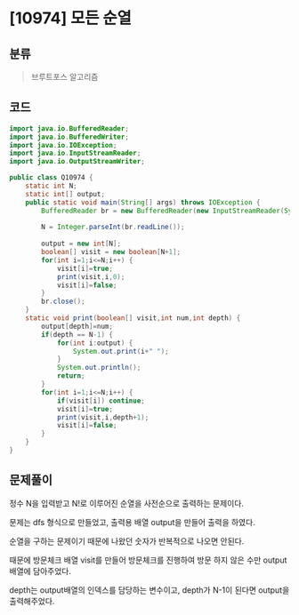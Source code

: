 # [10974] 모든 순열

## 분류
> 브루트포스 알고리즘

## 코드
```java
import java.io.BufferedReader;
import java.io.BufferedWriter;
import java.io.IOException;
import java.io.InputStreamReader;
import java.io.OutputStreamWriter;

public class Q10974 {
	static int N;
	static int[] output;
	public static void main(String[] args) throws IOException {
		BufferedReader br = new BufferedReader(new InputStreamReader(System.in));
		
		N = Integer.parseInt(br.readLine());
		
		output = new int[N];
		boolean[] visit = new boolean[N+1];
		for(int i=1;i<=N;i++) {
			visit[i]=true;
			print(visit,i,0);
			visit[i]=false;
		}
		br.close();
	}
	static void print(boolean[] visit,int num,int depth) {
		output[depth]=num;
		if(depth == N-1) {
			for(int i:output) {
				System.out.print(i+" ");
			}
			System.out.println();
			return;
		}
		for(int i=1;i<=N;i++) {
			if(visit[i]) continue;
			visit[i]=true;
			print(visit,i,depth+1);
			visit[i]=false;
		}
	}
}

```

## 문제풀이

정수 N을 입력받고 N!로 이루어진 순열을 사전순으로 출력하는 문제이다.

문제는 dfs 형식으로 만들었고, 출력용 배열 output을 만들어 출력을 하였다.

순열을 구하는 문제이기 때문에 나왔던 숫자가 반복적으로 나오면 안된다.

때문에 방문체크 배열 visit를 만들어 방문체크를 진행하여 방문 하지 않은 수만 output배열에 담아주었다.

depth는 output배열의 인덱스를 담당하는 변수이고, depth가 N-1이 된다면 output을 출력해주었다.

